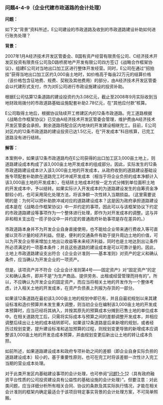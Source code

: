 ### 问题4-4-9（企业代建市政道路的会计处理）

**问题：**

如下文“背景”资料所述，E公司建设的市政道路及收到的市政道路建设补助如何进行账务处理？

**背景：**

2007年1月A经济技术开发区管委会、B国有资产经营有限责任公司、C经济技术开发区投资有限责任公司及D路桥房地产开发有限公司四方签订《战略合作框架协议》，组建E公司对当地出口加工区进行整体开发经营。同时，E公司在通过“招拍挂”获得当地出口加工区约3,000亩土地时，如价格高于每亩22万元的结算价格（该价格包含征地费、规费、契税及其他费用）的部分，由A经济技术开发区管委会以代建形式支付，作为对E公司进行市政设施建设的投资补助。

根据E公司估算12条道路的建设投资约为3.08亿元，截止至2008年9月实际收到当地财政局拨付的市政道路基础设施配套补助2.78亿元，在“其他应付款”核算。

E公司取得土地后，根据协议陆续开工修建区内的12条市政道路。完工道路根据《战略合作框架协议》已交由A经济技术开发区管委会管理，维护费由A经济技术开发区管委会承担。剩余道路将配合区内地块的开发建设相继完工。目前，E公司对区内的12条市政道路的建设投资已达1.5亿元，在“开发成本”科目核算，已完工道路没有进行结转。

**解答：**

本案例中，如果该12条市政道路均在E公司获得的出口加工区3,000亩土地上，则道路建设成本构成了该3,000亩土地开发成本的组成部分。因此，实际发生的12条市政道路建设成本计入该3,000亩土地的开发成本，从政府收到的道路建设基础设施专项配套补助款在道路完工时冲减开发成本（相当于将企业负担的成本净额计入该3,000亩土地的开发成本），在结转土地成本时按一定方式分摊到单位面积土地的开发成本中，予以结转。如果实际计入开发成本的为道路建设发生的自筹资金净额较小的，也可采用简化处理方法，将该净额一次性转入当期损益。（这里需要说明的是：为何可以把补助款冲减对应的道路建设成本？这是因为政府承担道路建设成本是在《战略合作框架协议》中一并约定的事项，因此可以与该框架协议下约定的市政道路建设等事项作为一个整体进行处理，即作为对开发成本的调整。这与并非和相关支出在一揽子协议中一并约定的普通政府补助事项是存在差异的。）

市政道路本身并不为开发企业自身直接使用，也不能给企业带来通行费收入等可直接以货币计量的经济利益。但是，便利的交通条件有助于提升周边土地的价值，可以为开发企业带来增加土地出让收益等未来经济利益，同时也是土地达到出让条件所必须满足的一项基本条件；并且这些道路的建设成本是可以可靠计量的。因此，土地上市政道路建设支出符合《企业会计准则——基本准则》对资产的定义和确认条件，应当确认为开发企业的一项资产。

但是，该项资产并不符合《企业会计准则第4号——固定资产》对“固定资产”的定义和确认条件，即并不是“为生产商品、提供劳务、出租或经营管理而持有的”。所以，不应确认为开发企业的固定资产，而应当将相关土地的开发作为一个整体考虑，计入相关土地的开发成本，在资产负债表上列报为存货的一部分。

如果该12条道路在最初该3,000亩土地的规划中即已有，并且自最初规划以来其建设标准和造价预算并未发生重大调整，则当初企业在编制该3,000亩土地的开发成本预算时，应当已经将其纳入，并按其原先的预算成本分摊到已售土地的单位成本中。在相关道路完工后，只需将实际成本与预算之间的差额调整开发成本，并相应调整后续出让土地的成本结转即可。如果该12条道路是后来新增的规划，或者经历过规划变更，提升建设标准和追加预算的过程，则规划变更导致的新增成本应调整该3,000亩土地的开发总成本预算，并由规划变更后新出让土地的转让成本负担。

如前所述，如果道路建设成本和政府专项补助之间的差额（即企业自身实际负担的道路建设成本）较小的，基于重要性原则，也可在完工时将该差额一次性计入完工当期的营业成本处理。

对于此类开发区内基础建设事项的会计处理，也可参阅“[问题1-1-1](#问题1-1-12具有政府融资平台性质的公司投资建设具有公益性的基础设施的会计处理)2（具有政府融资平台性质的公司投资建设具有公益性的基础设施的会计处理）”。但要注意：对此类问题，应当详细分析所有相关合同、协议的条款及其实际执行情况，才能在相关会计准则的框架内确定最适合于该项目特定事实背景的会计处理方案，不可简单照搬。